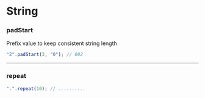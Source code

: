 # String

### padStart
Prefix value to keep consistent string length

```js
"2".padStart(3, "0"); // 002
```

***

### repeat

```js
".".repeat(10); // ..........
```
